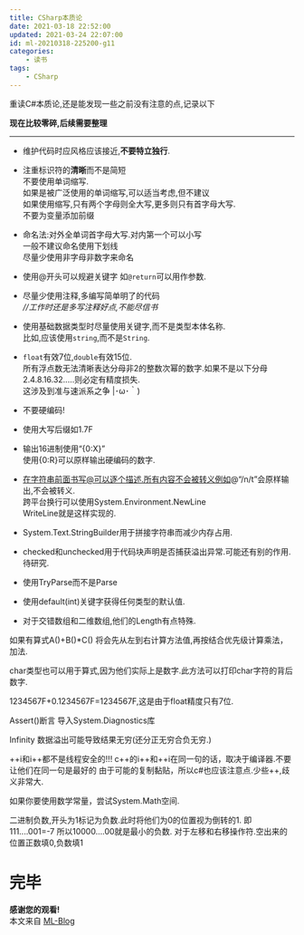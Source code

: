 ```yaml
---
title: CSharp本质论
date: 2021-03-18 22:52:00
updated: 2021-03-24 22:07:00
id: ml-20210318-225200-g11
categories:
	- 读书
tags: 
	- CSharp
---
```


重读C#本质论,还是能发现一些之前没有注意的点,记录以下

**现在比较零碎,后续需要整理**

<!--more-->

---

* 维护代码时应风格应该接近,**不要特立独行**.

* 注重标识符的**清晰**而不是简短  
不要使用单词缩写.  
如果是被广泛使用的单词缩写,可以适当考虑,但不建议  
如果使用缩写,只有两个字母则全大写,更多则只有首字母大写.  
不要为变量添加前缀  

* 命名法:对外全单词首字母大写.对内第一个可以小写  
一般不建议命名使用下划线  
尽量少使用非字母非数字来命名

* 使用@开头可以规避关键字 如`@return`可以用作参数.

* 尽量少使用注释,多编写简单明了的代码  
*//工作时还是多写注释好点,不能尽信书*

* 使用基础数据类型时尽量使用关键字,而不是类型本体名称.  
比如,应该使用`string`,而不是`String`.

* `float`有效7位,`double`有效15位.  
所有浮点数无法清晰表达分母非2的整数次幂的数字.如果不是以下分母 2.4.8.16.32.....则必定有精度损失.  
这涉及到准与速派系之争 |･ω･｀)

* 不要硬编码!
  
* 使用大写后缀如1.7F
  
* 输出16进制使用“{0:X}”  
使用{0:R}可以原样输出硬编码的数字.

* 在字符串前面书写@可以逐个描述.所有内容不会被转义例如@“/n/t”会原样输出,不会被转义.  
跨平台换行可以使用System.Environment.NewLine  
WriteLine就是这样实现的.

* System.Text.StringBuilder用于拼接字符串而减少内存占用.
* checked和unchecked用于代码块声明是否捕获溢出异常.可能还有别的作用.待研究.

* 使用TryParse而不是Parse
* 使用default(int)关键字获得任何类型的默认值.
* 对于交错数组和二维数组,他们的Length有点特殊.

如果有算式A()+B()*C() 将会先从左到右计算方法值,再按结合优先级计算乘法，加法.

char类型也可以用于算式,因为他们实际上是数字.此方法可以打印char字符的背后数字.

1234567F+0.1234567F=1234567F,这是由于float精度只有7位.

Assert()断言 导入System.Diagnostics库

Infinity 数据溢出可能导致结果无穷(还分正无穷合负无穷.)

++i和i++都不是线程安全的!!!
c++的i++和++i在同一句的话，取决于编译器.不要让他们在同一句是最好的
由于可能的复制黏贴，所以c#也应该注意点.少些++,歧义非常大.

如果你要使用数学常量，尝试System.Math空间.

二进制负数,开头为1标记为负数.此时将他们为0的位置视为倒转的1. 即111....001=-7
所以10000....00就是最小的负数.
对于左移和右移操作符.空出来的位置正数填0,负数填1





# 完毕

**感谢您的观看!**  
本文来自 [ML-Blog][ML-Blog_Link]

<!-- 图片 -->



<!-- 链接 -->



<!-- 水印 -->
[ML-Blog_Link]:https://userminghaoli.github.io/ "我的博客"

